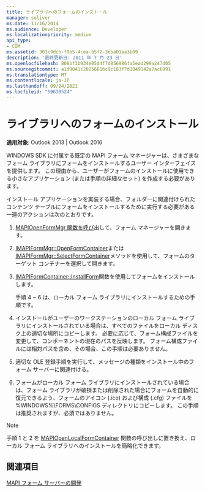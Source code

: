 ```yaml
---
title: ライブラリへのフォームのインストール
manager: soliver
ms.date: 11/16/2014
ms.audience: Developer
ms.localizationpriority: medium
api_type:
- COM
ms.assetid: 303c9dcb-f9b5-4cea-b5f2-3eba01aa3b09
description: '最終更新日: 2011 年 7 月 23 日'
ms.openlocfilehash: 808bf3b934e05d4f7d856986fa5ead299a247d05
ms.sourcegitcommit: a1d9041c20256616c9c183f7d1049142a7ac6991
ms.translationtype: MT
ms.contentlocale: ja-JP
ms.lasthandoff: 09/24/2021
ms.locfileid: "59630524"
---
```

# <a name="installing-a-form-into-a-library"></a>ライブラリへのフォームのインストール

  
  
**適用対象**: Outlook 2013 | Outlook 2016 
  
WINDOWS SDK に付属する既定の MAPI フォーム マネージャーは、さまざまなフォーム ライブラリにフォームをインストールするユーザー インターフェイスを提供します。 この理由から、ユーザーがフォームのインストールに使用できる小さなアプリケーション (または手順の詳細なセット) を作成する必要があります。
  
インストール アプリケーションを実装する場合、フォルダーに関連付けられたコンテンツ テーブルにフォームをインストールするために実行する必要がある一連のアクションは次のとおりです。
  
1. [MAPIOpenFormMgr 関数を呼び](mapiopenformmgr.md)出して、フォーム マネージャーを開きます。 
    
2. [IMAPIFormMgr::OpenFormContainer](imapiformmgr-openformcontainer.md)または[IMAPIFormMgr::SelectFormContainer](imapiformmgr-selectformcontainer.md)メソッドを使用して、フォームのターゲット コンテナーを選択して開きます。 
    
3. [IMAPIFormContainer::InstallForm](imapiformcontainer-installform.md)関数を使用してフォームをインストールします。 
    
    手順 4 ~ 6 は、ローカル フォーム ライブラリにインストールするための手順です。
    
4. インストールがユーザーのワークステーションのローカル フォーム ライブラリにインストールされている場合は、すべてのファイルをローカル ディスク上の適切な場所にコピーします。 必要に応じて、フォーム構成ファイルを変更して、コンポーネントの現在のパスを反映します。 フォーム構成ファイルには相対パスを含め、その場合、この手順は必要ありません。
    
5. 適切な OLE 登録手順を実行して、メッセージの種類をインストール中のフォーム サーバーに関連付ける。
    
6. フォームがローカル フォーム ライブラリにインストールされている場合は、フォーム ライブラリが破損または削除された場合にフォームを自動的に復元できるよう、フォームのアイコン (.ico) および構成 (.cfg) ファイルを %WINDOWS%\FORMS\CONFIGS ディレクトリにコピーします。 この手順は推奨されますが、必須ではありません。
    
> [!NOTE]
> 手順 1 と 2 を [MAPIOpenLocalFormContainer](mapiopenlocalformcontainer.md) 関数の呼び出しに置き換え、ローカル フォーム ライブラリへのインストールを簡略化できます。 
  
## <a name="see-also"></a>関連項目



[MAPI フォーム サーバーの開発](developing-mapi-form-servers.md)

